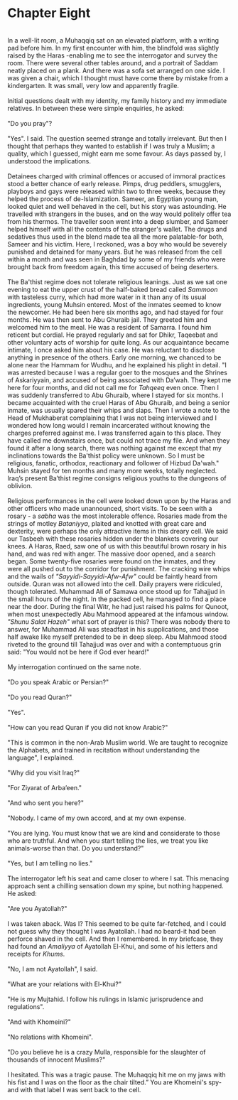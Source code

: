 Chapter Eight
=============

   
 In a well-lit room, a Muhaqqiq sat on an elevated platform, with a
writing pad before him. In my first encounter with him, the blindfold
was slightly raised by the Haras -enabling me to see the interrogator
and survey the room. There were several other tables around, and a
portrait of Saddam neatly placed on a plank. And there was a sofa set
arranged on one side. I was given a chair, which I thought must have
come there by mistake from a kindergarten. It was small, very low and
apparently fragile.  
    
 Initial questions dealt with my identity, my family history and my
immediate relatives. In between these were simple enquiries, he asked:  
    
 "Do you pray"?  
    
 "Yes". I said. The question seemed strange and totally irrelevant. But
then I thought that perhaps they wanted to establish if I was truly a
Muslim; a quality, which I guessed, might earn me some favour. As days
passed by, I understood the implications.  
    
 Detainees charged with criminal offences or accused of immoral
practices stood a better chance of early release. Pimps, drug peddlers,
smugglers, playboys and gays were released within two to three weeks,
because they helped the process of de-Islamization. Sameer, an Egyptian
young man, looked quiet and well behaved in the cell, but his story was
astounding. He travelled with strangers in the buses, and on the way
would politely offer tea from his thermos. The traveller soon went into
a deep slumber, and Sameer helped himself with all the contents of the
stranger's wallet. The drugs and sedatives thus used in the blend made
tea all the more palatable-for both, Sameer and his victim. Here, I
reckoned, was a boy who would be severely punished and detained for many
years. But he was released from the cell within a month and was seen in
Baghdad by some of my friends who were brought back from freedom again,
this time accused of being deserters.  
    
 The Ba'thist regime does not tolerate religious leanings. Just as we
sat one evening to eat the upper crust of the half-baked bread called
*Sammoon* with tasteless curry, which had more water in it than any of
its usual ingredients, young Muhsin entered. Most of the inmates seemed
to know the newcomer. He had been here six months ago, and had stayed
for four months. He was then sent to Abu Ghuraib jail. They greeted him
and welcomed him to the meal. He was a resident of Samarra. I found him
reticent but cordial. He prayed regularly and sat for Dhikr, Taqeebat
and other voluntary acts of worship for quite long. As our acquaintance
became intimate, I once asked him about his case. He was reluctant to
disclose anything in presence of the others. Early one morning, we
chanced to be alone near the Hammam for Wudhu, and he explained his
plight in detail. "I was arrested because I was a regular goer to the
mosques and the Shrines of Askariyyain, and accused of being associated
with Da’wah. They kept me here for four months, and did not call me for
*Tahqeeq* even once. Then I was suddenly transferred to Abu Ghuraib,
where I stayed for six months. I became acquainted with the cruel Haras
of Abu Ghuraib, and being a senior inmate, was usually spared their
whips and slaps. Then I wrote a note to the Head of Mukhaberat
complaining that I was not being interviewed and I wondered how long
would I remain incarcerated without knowing the charges preferred
against me. I was transferred again to this place. They have called me
downstairs once, but could not trace my file. And when they found it
after a long search, there was nothing against me except that my
inclinations towards the Ba'thist policy were unknown. So I must be
religious, fanatic, orthodox, reactionary and follower of Hizbud
Da'wah." Muhsin stayed for ten months and many more weeks, totally
neglected. Iraq’s present Ba’thist regime consigns religious youths to
the dungeons of oblivion.  
    
 Religious performances in the cell were looked down upon by the Haras
and other officers who made unannounced, short visits. To be seen with a
rosary - a *sabha* was the most intolerable offence. Rosaries made from
the strings of motley *Bataniyya*, plaited and knotted with great care
and dexterity, were perhaps the only attractive items in this dreary
cell. We said our Tasbeeh with these rosaries hidden under the blankets
covering our knees. A Haras, Raed, saw one of us with this beautiful
brown rosary in his hand, and was red with anger. The massive door
opened, and a search began. Some twenty-five rosaries were found on the
inmates, and they were all pushed out to the corridor for punishment.
The cracking wire whips and the wails of *"Sayyidi-Sayyidi-Afw-Afw"*
could be faintly heard from outside. Quran was not allowed into the
cell. Daily prayers were ridiculed, though tolerated. Muhammad Ali of
Samawa once stood up for Tahajjud in the small hours of the night. In
the packed cell, he managed to find a place near the door. During the
final Witr, he had just raised his palms for Qunoot, when most
unexpectedly Abu Mahmood appeared at the infamous window. *"Shunu Salat
Hazeh"* what sort of prayer is this? There was nobody there to answer,
for Muhammad Ali was steadfast in his supplications, and those half
awake like myself pretended to be in deep sleep. Abu Mahmood stood
riveted to the ground till Tahajjud was over and with a contemptuous
grin said: "You would not be here if God ever heard!"  
    
 My interrogation continued on the same note.  
    
 "Do you speak Arabic or Persian?"  
    
 "Do you read Quran?"  
    
 "Yes".  
    
 "How can you read Quran if you did not know Arabic?"  
    
 "This is common in the non-Arab Muslim world. We are taught to
recognize the Alphabets, and trained in recitation without understanding
the language", I explained.  
    
 "Why did you visit Iraq?"  
    
 "For Ziyarat of Arba’een."  
    
 "And who sent you here?"  
    
 "Nobody. I came of my own accord, and at my own expense.  
    
 "You are lying. You must know that we are kind and considerate to those
who are truthful. And when you start telling the lies, we treat you like
animals-worse than that. Do you understand?"  
    
 "Yes, but I am telling no lies."  
    
 The interrogator left his seat and came closer to where I sat. This
menacing approach sent a chilling sensation down my spine, but nothing
happened. He asked:  
    
 "Are you Ayatollah?"  
    
 I was taken aback. Was I? This seemed to be quite far-fetched, and I
could not guess why they thought I was Ayatollah. I had no beard-it had
been perforce shaved in the cell. And then I remembered. In my
briefcase, they had found an *Amaliyya* of Ayatollah El-Khui, and some
of his letters and receipts for *Khums*.  
    
 "No, I am not Ayatollah", I said.  
    
 "What are your relations with El-Khui?"  
    
 "He is my Mujtahid. I follow his rulings in Islamic jurisprudence and
regulations".  
    
 "And with Khomeini?"  
    
 "No relations with Khomeini".  
    
 "Do you believe he is a crazy Mulla, responsible for the slaughter of
thousands of innocent Muslims?"  
    
 I hesitated. This was a tragic pause. The Muhaqqiq hit me on my jaws
with his fist and I was on the floor as the chair tilted.” You are
Khomeini's spy-and with that label I was sent back to the cell.



